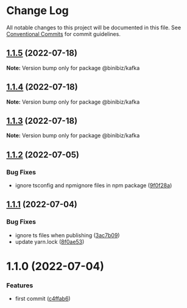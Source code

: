 # Change Log

All notable changes to this project will be documented in this file.
See [Conventional Commits](https://conventionalcommits.org) for commit guidelines.

## [1.1.5](https://github.com/binibiz/nodejs-commons/compare/@binibiz/kafka@1.1.4...@binibiz/kafka@1.1.5) (2022-07-18)

**Note:** Version bump only for package @binibiz/kafka





## [1.1.4](https://github.com/binibiz/nodejs-commons/compare/@binibiz/kafka@1.1.3...@binibiz/kafka@1.1.4) (2022-07-18)

**Note:** Version bump only for package @binibiz/kafka





## [1.1.3](https://github.com/binibiz/nodejs-commons/compare/@binibiz/kafka@1.1.2...@binibiz/kafka@1.1.3) (2022-07-18)

**Note:** Version bump only for package @binibiz/kafka





## [1.1.2](https://github.com/binibiz/nodejs-commons/compare/@binibiz/kafka@1.1.1...@binibiz/kafka@1.1.2) (2022-07-05)


### Bug Fixes

* ignore tsconfig and npmignore files in npm package ([9f0f28a](https://github.com/binibiz/nodejs-commons/commit/9f0f28a3c171d2ed73d5b5ed8c403fe25a36b267))





## [1.1.1](https://github.com/binibiz/nodejs-commons/compare/@binibiz/kafka@1.1.0...@binibiz/kafka@1.1.1) (2022-07-04)


### Bug Fixes

* ignore ts files when publishing ([3ac7b09](https://github.com/binibiz/nodejs-commons/commit/3ac7b0997810777a54e9def85e139b8435646be6))
* update yarn.lock ([8f0ae53](https://github.com/binibiz/nodejs-commons/commit/8f0ae531b9b8c74cd2c43d38094a80c1ccdca493))





# 1.1.0 (2022-07-04)


### Features

* first commit ([c4ffab6](https://github.com/binibiz/nodejs-commons/commit/c4ffab6bb43999506c46ab2e32e51fea077f5307))

